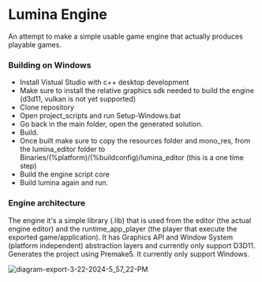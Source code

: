 # Lumina Engine

An attempt to make a simple usable game engine that actually produces playable games.

### Building on Windows
- Install Vistual Studio with c++ desktop development
- Make sure to install the relative graphics sdk needed to build the engine (d3d11, vulkan is not yet supported)
- Clone repository
- Open project_scripts and run Setup-Windows.bat
- Go back in the main folder, open the generated solution.
- Build.
- Once built make sure to copy the resources folder and mono_res, from the lumina_editor folder to Binaries/(%platform)/(%buildconfig)/lumina_editor (this is a one time step)
- Build the engine script core
- Build lumina again and run.

### Engine architecture
The engine it's a simple library (.lib) that is used from the editor (the actual engine editor) and the runtime_app_player (the player that execute the exported game/application).
It has Graphics API and Window System (platform independent) abstraction layers and currently only support D3D11.
Generates the project using Premake5. It currently only support Windows.

![diagram-export-3-22-2024-5_57_22-PM](https://github.com/VanityEmptiness/Lumina/assets/85369525/4c74971f-3045-44d7-ab8d-9dbe9fa5100d)
